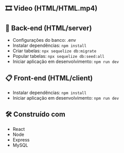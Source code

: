## 🎞️ Video (HTML/HTML.mp4)

## 🔧 Back-end (HTML/server)
- Configurações do banco: .env
- Instalar dependências: `npm install`
- Criar tabelas: `npx sequelize db:migrate`
- Popular tabelas: `npx sequelize db:seed:all`
- Iniciar aplicação em desenvolvimento: `npm run dev`

## 📋 Front-end (HTML/client)
- Instalar dependências: `npm install`
- Iniciar aplicação em desenvolvimento: `npm run dev`

## 🛠️ Construído com
- React
- Node
- Express
- MySQL